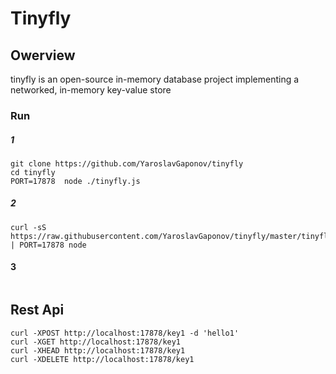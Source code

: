 Tinyfly
========

## Owerview
tinyfly is an open-source in-memory database project implementing a networked, in-memory key-value store

### Run

##### 1 
```output
git clone https://github.com/YaroslavGaponov/tinyfly
cd tinyfly
PORT=17878  node ./tinyfly.js 
```

##### 2
```output
curl -sS https://raw.githubusercontent.com/YaroslavGaponov/tinyfly/master/tinyfly.js | PORT=17878 node
```

#### 3
````output

````

## Rest Api

```output
curl -XPOST http://localhost:17878/key1 -d 'hello1'
curl -XGET http://localhost:17878/key1
curl -XHEAD http://localhost:17878/key1
curl -XDELETE http://localhost:17878/key1
```

